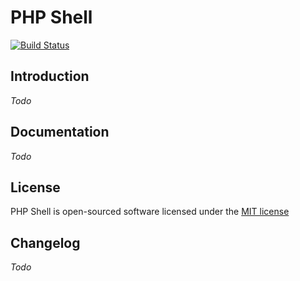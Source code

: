 # PHP Shell

[![Build Status](https://travis-ci.org/Synapse791/php-shell.svg?branch=master)](https://travis-ci.org/Synapse791/php-shell)

## Introduction

*Todo*

## Documentation

*Todo*

## License

PHP Shell is open-sourced software licensed under the [MIT license](http://opensource.org/licenses/MIT)

## Changelog

*Todo*